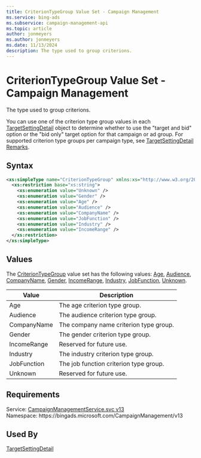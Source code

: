 ```yaml
---
title: CriterionTypeGroup Value Set - Campaign Management
ms.service: bing-ads
ms.subservice: campaign-management-api
ms.topic: article
author: jonmeyers
ms.author: jonmeyers
ms.date: 11/13/2024
description: The type used to group criterions.
---
```

# CriterionTypeGroup Value Set - Campaign Management
The type used to group criterions.

You can use one of the criterion type group values in each [TargetSettingDetail](targetsettingdetail.md) object to determine whether to use the "target and bid" option or the "bid only" target option for that campaign or ad group. For supported criterion type groups per campaign type, see [TargetSettingDetail Remarks](targetsettingdetail.md#remarks).

## Syntax
```xml
<xs:simpleType name="CriterionTypeGroup" xmlns:xs="http://www.w3.org/2001/XMLSchema">
  <xs:restriction base="xs:string">
    <xs:enumeration value="Unknown" />
    <xs:enumeration value="Gender" />
    <xs:enumeration value="Age" />
    <xs:enumeration value="Audience" />
    <xs:enumeration value="CompanyName" />
    <xs:enumeration value="JobFunction" />
    <xs:enumeration value="Industry" />
    <xs:enumeration value="IncomeRange" />
  </xs:restriction>
</xs:simpleType>
```

## <a name="values"></a>Values

The [CriterionTypeGroup](criteriontypegroup.md) value set has the following values: [Age](#age), [Audience](#audience), [CompanyName](#companyname), [Gender](#gender), [IncomeRange](#incomerange), [Industry](#industry), [JobFunction](#jobfunction), [Unknown](#unknown).

|Value|Description|
|-----------|---------------|
|<a name="age"></a>Age|The age criterion type group.|
|<a name="audience"></a>Audience|The audience criterion type group.|
|<a name="companyname"></a>CompanyName|The company name criterion type group.|
|<a name="gender"></a>Gender|The gender criterion type group.|
|<a name="incomerange"></a>IncomeRange|Reserved for future use.|
|<a name="industry"></a>Industry|The industry criterion type group.|
|<a name="jobfunction"></a>JobFunction|The job function criterion type group.|
|<a name="unknown"></a>Unknown|Reserved for future use.|

## Requirements
Service: [CampaignManagementService.svc v13](https://campaign.api.bingads.microsoft.com/Api/Advertiser/CampaignManagement/v13/CampaignManagementService.svc)  
Namespace: https\://bingads.microsoft.com/CampaignManagement/v13  

## Used By
[TargetSettingDetail](targetsettingdetail.md)  

